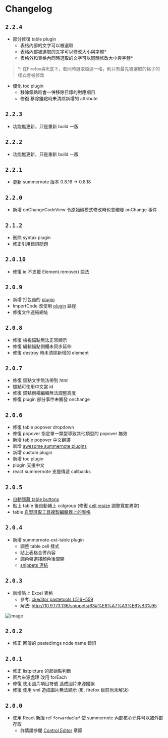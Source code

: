 # Changelog
## `2.2.4`
* 部分修復 table plugin
    * 表格內部的文字可以被選取
    * 表格內部被選取的文字可以修改大小與字體\*
    * 表格外和表格內同時選取的文字可以同時修改大小與字體\*

> \*: 在Firefox與IE底下，若同時選取超過一格，則只有最先被選取的格子的樣式會被修改

* 優化 toc plugin
    * 移除錨點時會一併移除目錄的對應項目
    * 修復 移除錨點時未清除新增的 attribute 

## `2.2.3`
* 功能無更新，只是重新 build 一版

## `2.2.2`
* 功能無更新，只是重新 build 一版

## `2.2.1`
* 更新 summernote 版本 0.8.16 → 0.8.18

## `2.2.0`
* 新增 onChangeCodeView 令原始碼模式修改時也會觸發 onChange 事件

## `2.1.2`
* 刪除 syntax plugin
* 修正引用錯誤問題

## `2.0.10`
* 修復 ie 不支援 Element.remove() 語法

## `2.0.9`
* 新增 打包過的 [plugin](/plugin)
* ImportCode 改使用 [plugin](/plugin) 路徑
* 修復文件連結網址

## `2.0.8`
* 修復 檢視錨點無法正常顯示
* 修復 編輯錨點側欄未同步延伸
* 修復 destroy 時未清除新增的 element

## `2.0.7`
* 修復 錨點文字無法帶到 html
* 錨點可使用中文當 id
* 修復 錨點側欄編輯無法調整高度
* 修復 plugin 部分事件未觸發 onchange


## `2.0.6`
* 修復 table popover dropdown
* 修復 popover 指定單一類型導致其他類型的 popover 無效
* 新增 table popover 中文翻譯
* 新增 [awesome summernote plugins](/src/plugin)
* 新增 custom plugin
* 新增 toc plugin
* plugin 支援中文
* react summernote 支援傳遞 callbacks


## `2.0.5`

* [自動隱藏 table buttons](http://10.9.173.136/snippets/63#%E8%87%AA%E5%8B%95%E9%9A%B1%E8%97%8F-plugin-buttons)
* 貼上 table 後自動補上 colgroup (修復 [cell resize](http://10.9.173.136/snippets/63#cell-resize) 調整寬度異常)
* table [自製選取工具複製編輯器上的表格](http://10.9.173.136/snippets/63#%E8%87%AA%E8%A3%BD%E9%81%B8%E5%8F%96%E5%B7%A5%E5%85%B7%E8%A4%87%E8%A3%BD%E7%B7%A8%E8%BC%AF%E5%99%A8%E4%B8%8A%E7%9A%84%E8%A1%A8%E6%A0%BC)


## `2.0.4`



* 新增 summernote-ext-table plugin
    * 調整 table cell 樣式
    * 貼上表格合併內容
    * 調色盤選擇顏色後關閉
    * [snippets 連結](http://10.9.173.136/snippets/63#%E8%AA%BF%E6%95%B4-table-cell-%E6%A8%A3%E5%BC%8F)


## `2.0.3`

* 新增貼上 Excel 表格
    * 參考: [ckeditor pastetools L516~559](https://github.com/ckeditor/ckeditor4/blob/09e59fe73582d6377615b4e3c84fee64b80979c9/plugins/pastetools/filter/common.js#L516)
    * 解法: http://10.9.173.136/snippets/63#%E8%A7%A3%E6%B3%95

![image](http://10.9.173.136/SideProject/react-summernote/uploads/15b4fd54c717472af32242d16ffc244a/image.png)


## `2.0.2`

* 修正 回傳的 pastedImgs node name 錯誤

## `2.0.1`

* 修正 listpicture 的起始點判斷
* 圖片來源處理 改用 forEach
* 修復 使用圖片項目符號 造成圖片來源錯誤
* 修復 使用 vml 造成圖片無法顯示  (IE, firefox 目前尚未解決)


## `2.0.0`

* 使用 React 新版 ref `forwardedRef` 使 summernote 內部核心元件可以被外部存取
   * 詳情請參閱 [Control Editor](http://10.9.173.136/SideProject/react-summernote#control-editor) 章節